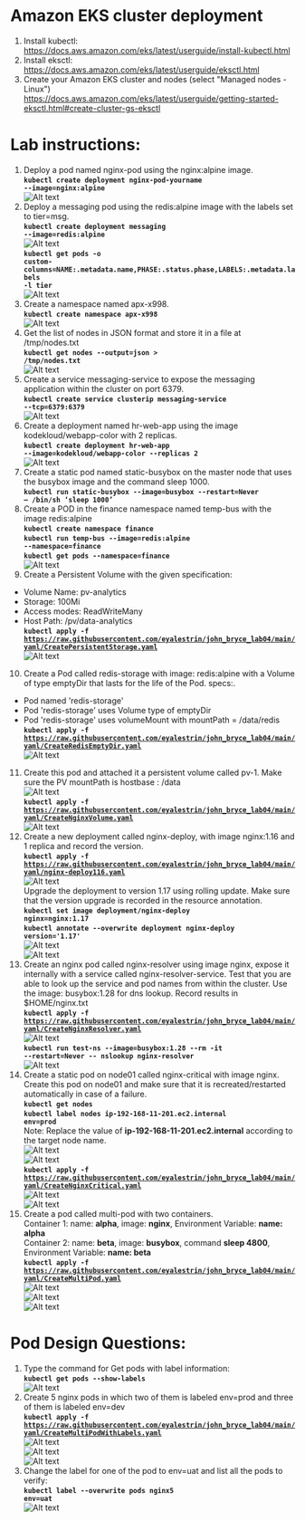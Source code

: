 # Amazon EKS cluster deployment
1. Install kubectl:  
  https://docs.aws.amazon.com/eks/latest/userguide/install-kubectl.html  
2. Install eksctl:  
  https://docs.aws.amazon.com/eks/latest/userguide/eksctl.html  
3. Create your Amazon EKS cluster and nodes (select "Managed nodes - Linux")  
  https://docs.aws.amazon.com/eks/latest/userguide/getting-started-eksctl.html#create-cluster-gs-eksctl

# Lab instructions:
1. Deploy a pod named nginx-pod using the nginx:alpine image.  
  **<code>kubectl create deployment nginx-pod-yourname --image=nginx:alpine</code>**  
  ![Alt text](https://raw.githubusercontent.com/eyalestrin/john_bryce_lab04/master/images/screenshot01.jpg)
2. Deploy a messaging pod using the redis:alpine image with the labels set to tier=msg.  
  **<code>kubectl create deployment messaging --image=redis:alpine</code>**  
  ![Alt text](https://raw.githubusercontent.com/eyalestrin/john_bryce_lab04/master/images/screenshot02.jpg)  
  **<code>kubectl get pods -o custom-columns=NAME:.metadata.name,PHASE:.status.phase,LABELS:.metadata.labels -l tier</code>**  
  ![Alt text](https://raw.githubusercontent.com/eyalestrin/john_bryce_lab04/master/images/screenshot03.jpg)
3. Create a namespace named apx-x998.  
  **<code>kubectl create namespace apx-x998</code>**  
  ![Alt text](https://raw.githubusercontent.com/eyalestrin/john_bryce_lab04/master/images/screenshot04.jpg)
4. Get the list of nodes in JSON format and store it in a file at /tmp/nodes.txt  
  **<code>kubectl get nodes --output=json > /tmp/nodes.txt</code>**  
  ![Alt text](https://raw.githubusercontent.com/eyalestrin/john_bryce_lab04/master/images/screenshot05.jpg)
5. Create a service messaging-service to expose the messaging application within the cluster on port 6379.  
  **<code>kubectl create service clusterip messaging-service --tcp=6379:6379</code>**  
  ![Alt text](https://raw.githubusercontent.com/eyalestrin/john_bryce_lab04/master/images/screenshot06.jpg)
6. Create a deployment named hr-web-app using the image kodekloud/webapp-color with 2 replicas.  
  **<code>kubectl create deployment hr-web-app --image=kodekloud/webapp-color --replicas 2</code>**  
  ![Alt text](https://raw.githubusercontent.com/eyalestrin/john_bryce_lab04/master/images/screenshot07.jpg)
7. Create a static pod named static-busybox on the master node that uses the busybox image and the command sleep 1000.  
  **<code>kubectl run static-busybox --image=busybox --restart=Never – /bin/sh ‘sleep 1000’</code>**
8. Create a POD in the finance namespace named temp-bus with the image redis:alpine  
  **<code>kubectl create namespace finance</code>**  
  **<code>kubectl run temp-bus --image=redis:alpine --namespace=finance</code>**  
  **<code>kubectl get pods --namespace=finance</code>**  
  ![Alt text](https://raw.githubusercontent.com/eyalestrin/john_bryce_lab04/master/images/screenshot08.jpg)
9. Create a Persistent Volume with the given specification:  
  * Volume Name: pv-analytics  
  * Storage: 100Mi  
  * Access modes: ReadWriteMany  
  * Host Path: /pv/data-analytics  
  **<code>kubectl apply -f https://raw.githubusercontent.com/eyalestrin/john_bryce_lab04/main/yaml/CreatePersistentStorage.yaml</code>**  
  ![Alt text](https://github.com/eyalestrin/john_bryce_lab04/blob/99f1c26de06b1a650685448da169ad9401f6f09d/images/screenshot09.jpg)
10. Create a Pod called redis-storage with image: redis:alpine with a Volume of type emptyDir that lasts for the life of the Pod. specs:.  
  * Pod named 'redis-storage'  
  * Pod 'redis-storage' uses Volume type of emptyDir  
  * Pod 'redis-storage' uses volumeMount with mountPath = /data/redis  
  **<code>kubectl apply -f https://raw.githubusercontent.com/eyalestrin/john_bryce_lab04/main/yaml/CreateRedisEmptyDir.yaml</code>**  
  ![Alt text](https://github.com/eyalestrin/john_bryce_lab04/blob/2a1f2d191f01795783bc9eb8a52d7e96c6d71c2a/images/screenshot10.jpg)
11. Create this pod and attached it a persistent volume called pv-1. Make sure the PV mountPath is hostbase : /data  
  ![Alt text](https://github.com/eyalestrin/john_bryce_lab04/blob/main/images/screenshot11.jpg)  
  **<code>kubectl apply -f https://raw.githubusercontent.com/eyalestrin/john_bryce_lab04/main/yaml/CreateNginxVolume.yaml</code>**  
  ![Alt text](https://github.com/eyalestrin/john_bryce_lab04/blob/main/images/screenshot12.jpg)  
12. Create a new deployment called nginx-deploy, with image nginx:1.16 and 1 replica and record the version.  
  **<code>kubectl apply -f https://raw.githubusercontent.com/eyalestrin/john_bryce_lab04/main/yaml/nginx-deploy116.yaml</code>**  
  ![Alt text](https://github.com/eyalestrin/john_bryce_lab04/blob/main/images/screenshot13.jpg)  
  Upgrade the deployment to version 1.17 using rolling update. Make sure that the version upgrade is recorded in the resource annotation.  
  **<code>kubectl set image deployment/nginx-deploy nginx=nginx:1.17</code>**  
  **<code>kubectl annotate --overwrite deployment nginx-deploy version='1.17'</code>**  
  ![Alt text](https://github.com/eyalestrin/john_bryce_lab04/blob/main/images/screenshot14.jpg)  
  ![Alt text](https://github.com/eyalestrin/john_bryce_lab04/blob/main/images/screenshot15.jpg)  
13. Create an nginx pod called nginx-resolver using image nginx, expose it internally with a service called nginx-resolver-service. Test that you are able to look up the service and pod names from within the cluster. Use the image: busybox:1.28 for dns lookup. Record results in $HOME/nginx.txt  
  **<code>kubectl apply -f https://raw.githubusercontent.com/eyalestrin/john_bryce_lab04/main/yaml/CreateNginxResolver.yaml</code>**  
  ![Alt text](https://github.com/eyalestrin/john_bryce_lab04/blob/main/images/screenshot16.jpg)  
  **<code>kubectl run test-ns --image=busybox:1.28 --rm -it --restart=Never -- nslookup nginx-resolver</code>**  
  ![Alt text](https://github.com/eyalestrin/john_bryce_lab04/blob/main/images/screenshot17.jpg)  
14. Create a static pod on node01 called nginx-critical with image nginx. Create this pod on node01 and make sure that it is recreated/restarted automatically in case of a failure.  
  **<code>kubectl get nodes</code>**  
  **<code>kubectl label nodes ip-192-168-11-201.ec2.internal env=prod</code>**  
  Note: Replace the value of **ip-192-168-11-201.ec2.internal** according to the target node name.  
  ![Alt text](https://github.com/eyalestrin/john_bryce_lab04/blob/main/images/screenshot18.jpg)  
  ![Alt text](https://github.com/eyalestrin/john_bryce_lab04/blob/main/images/screenshot19.jpg)  
  **<code>kubectl apply -f https://raw.githubusercontent.com/eyalestrin/john_bryce_lab04/main/yaml/CreateNginxCritical.yaml</code>**  
  ![Alt text](https://github.com/eyalestrin/john_bryce_lab04/blob/main/images/screenshot20.jpg)  
  ![Alt text](https://github.com/eyalestrin/john_bryce_lab04/blob/main/images/screenshot21.jpg)  
15. Create a pod called multi-pod with two containers.  
    Container 1: name: **alpha**, image: **nginx**, Environment Variable: **name: alpha**  
    Container 2: name: **beta**, image: **busybox**, command **sleep 4800**, Environment Variable: **name: beta**  
    **<code>kubectl apply -f https://raw.githubusercontent.com/eyalestrin/john_bryce_lab04/main/yaml/CreateMultiPod.yaml</code>**  
    ![Alt text](https://github.com/eyalestrin/john_bryce_lab04/blob/main/images/screenshot22.jpg)  
    ![Alt text](https://github.com/eyalestrin/john_bryce_lab04/blob/main/images/screenshot23.jpg)  
    ![Alt text](https://github.com/eyalestrin/john_bryce_lab04/blob/main/images/screenshot24.jpg)  
 
# Pod Design Questions:
1. Type the command for Get pods with label information:  
  **<code>kubectl get pods --show-labels</code>**  
  ![Alt text](https://github.com/eyalestrin/john_bryce_lab04/blob/main/images/screenshot25.jpg)  
2. Create 5 nginx pods in which two of them is labeled env=prod and three of them is labeled env=dev  
  **<code>kubectl apply -f https://raw.githubusercontent.com/eyalestrin/john_bryce_lab04/main/yaml/CreateMultiPodWithLabels.yaml</code>**  
  ![Alt text](https://github.com/eyalestrin/john_bryce_lab04/blob/main/images/screenshot25.jpg)  
  ![Alt text](https://github.com/eyalestrin/john_bryce_lab04/blob/main/images/screenshot26.jpg)  
  ![Alt text](https://github.com/eyalestrin/john_bryce_lab04/blob/main/images/screenshot27.jpg)  
3. Change the label for one of the pod to env=uat and list all the pods to verify:  
  **<code>kubectl label --overwrite pods nginx5 env=uat</code>**  
  ![Alt text](https://github.com/eyalestrin/john_bryce_lab04/blob/main/images/screenshot28.jpg)  
